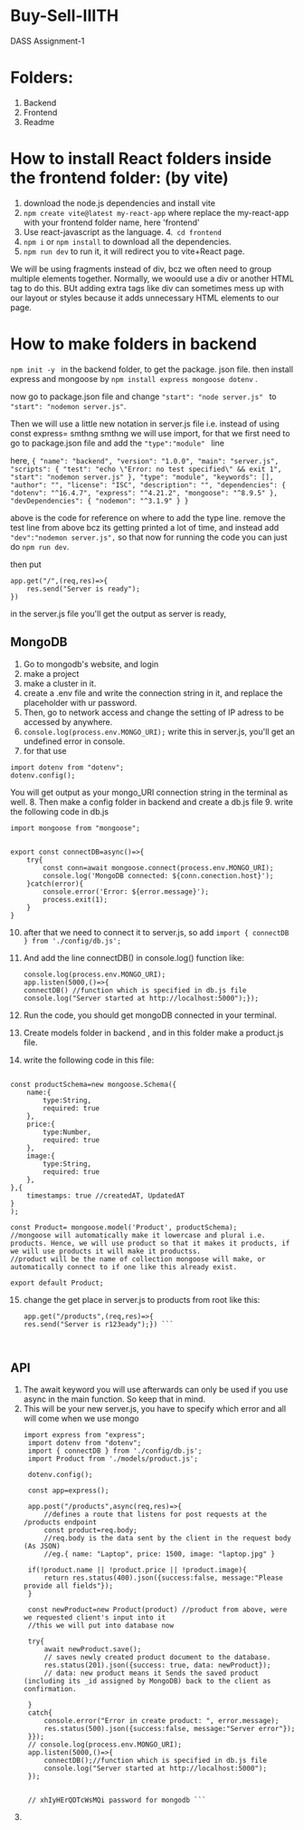 # Buy-Sell-IIITH
DASS Assignment-1

# Folders:
1. Backend
2. Frontend
3. Readme

# How to install React folders inside the frontend folder: (by vite)
1. download the node.js dependencies and install vite 
2. ```npm create vite@latest my-react-app``` 
where replace the my-react-app with your frontend folder name, here 'frontend'
3. Use react-javascript as the language.
4.``` cd frontend```
5. ```npm i``` or ```npm install``` to download all the dependencies.
6. ```npm run dev``` to run it, it will redirect you to vite+React page.


We will be using fragments instead of div, bcz we often need to group multiple elements together. Normally, we woould use a div or another HTML tag to do this. BUt adding extra tags like div can sometimes mess up with our layout or styles because it adds unnecessary HTML elements to our page.

# How to make folders in backend

```npm init -y ``` in the backend folder, to get the package. json file.
then install express and mongoose by
```npm install express mongoose dotenv``` .

now go to package.json file and change ```"start": "node server.js" ``` to ```"start": "nodemon server.js"```.

Then we will use a little new notation in server.js file i.e. instead of using const express= smthng smthng we will use import, for that we first need to go to package.json file and add the ```"type":"module" ``` line

here, ```{
  "name": "backend",
  "version": "1.0.0",
  "main": "server.js",
  "scripts": {
    "test": "echo \"Error: no test specified\" && exit 1",
    "start": "nodemon server.js"
  },
  "type": "module",
  "keywords": [],
  "author": "",
  "license": "ISC",
  "description": "",
  "dependencies": {
    "dotenv": "^16.4.7",
    "express": "^4.21.2",
    "mongoose": "^8.9.5"
  },
  "devDependencies": {
    "nodemon": "^3.1.9"
  }
}```

above is the code for reference on where to add the type line. 
remove the test line from above bcz its getting printed a lot of time, and instead add ```    "dev":"nodemon server.js",``` so that now for running the code you can just do ```npm run dev```.

then put 
```
app.get("/",(req,res)=>{
    res.send("Server is ready");
})
```
in the server.js file you'll get the output as server is ready,

## MongoDB
1. Go to mongodb's website, and login
2. make a project
3. make a cluster in it.
4. create a .env file and write the connection string in it, and replace the <password> placeholder with ur password.
5. Then, go to network access and change the setting of IP adress to be accessed by anywhere.
6. ```console.log(process.env.MONGO_URI);``` write this in server.js, you'll get an undefined error in console.
7. for that use
```
import dotenv from "dotenv";
dotenv.config();
```
You will get output as your mongo_URI connection string in the terminal as well. 
8. Then make a config folder in backend and create a db.js file
9. write the following code in db.js
```
import mongoose from "mongoose";


export const connectDB=async()=>{
    try{
        const conn=await mongoose.connect(process.env.MONGO_URI);
        console.log('MongoDB connected: ${conn.conection.host}');
    }catch(error){
        console.error('Error: ${error.message}');
        process.exit(1);
    }
}
```
10. after that we need to connect it to server.js, so add ```import { connectDB } from './config/db.js'; ```
11. And add the line connectDB() in console.log() function like:
    
    ```
    console.log(process.env.MONGO_URI);
    app.listen(5000,()=>{
    connectDB() //function which is specified in db.js file
    console.log("Server started at http://localhost:5000");});
    ```
12.  Run the code, you should get mongoDB connected in your terminal.

13.  Create models folder in backend , and in this folder make a product.js file.
14.  write the following code in this file:
``` import mongoose from "mongoose";

const productSchema=new mongoose.Schema({
    name:{
        type:String,
        required: true
    },
    price:{
        type:Number,
        required: true 
    },
    image:{
        type:String,
        required: true
    },
},{
    timestamps: true //createdAT, UpdatedAT
}
);

const Product= mongoose.model('Product', productSchema);
//mongoose will automatically make it lowercase and plural i.e. products. Hence, we will use product so that it makes it products, if we will use products it will make it productss.
//product will be the name of collection mongoose will make, or automatically connect to if one like this already exist.

export default Product;
```
15. change the get place in server.js to products from root like this:
    ```
    app.get("/products",(req,res)=>{
    res.send("Server is r123eady");}) ```

  

## API

1. The await keyword you will use afterwards can only be used if you use async in the main function. So keep that in mind.
2. This will be your new server.js, you have to specify which error and all will come when we use mongo
   ```
   import express from "express";
    import dotenv from "dotenv";
    import { connectDB } from './config/db.js';
    import Product from './models/product.js';
    
    dotenv.config();
    
    const app=express();
    
    app.post("/products",async(req,res)=>{
        //defines a route that listens for post requests at the /products endpoint
        const product=req.body;
        //req.body is the data sent by the client in the request body (As JSON)
        //eg.{ name: "Laptop", price: 1500, image: "laptop.jpg" }

    if(!product.name || !product.price || !product.image){
        return res.status(400).json({success:false, message:"Please provide all fields"});
    }

    const newProduct=new Product(product) //product from above, were we requested client's input into it
    //this we will put into database now

    try{
        await newProduct.save();
        // saves newly created product document to the database.
        res.status(201).json({success: true, data: newProduct});
        // data: new product means it Sends the saved product (including its _id assigned by MongoDB) back to the client as confirmation.

    }
    catch{
        console.error("Error in create product: ", error.message);
        res.status(500).json({success:false, message:"Server error"});
    }}); 
    // console.log(process.env.MONGO_URI);
    app.listen(5000,()=>{
        connectDB();//function which is specified in db.js file
        console.log("Server started at http://localhost:5000");
    });
    
    
    // xhIyHErQDTcWsMQi password for mongodb ```
3. 

